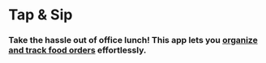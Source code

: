 # Tap & Sip 

### Take the hassle out of office lunch! This app lets you **<a href="https://neko12377.github.io/Beverage-Ordering/" target="_blank">organize and track food orders</a>** effortlessly.
